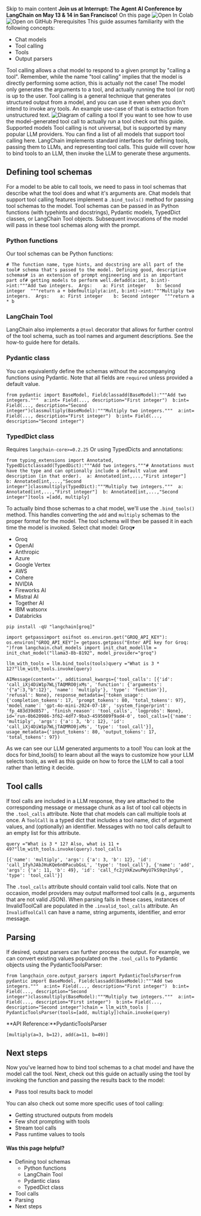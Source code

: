 Skip to main content
**Join us at Interrupt: The Agent AI Conference by LangChain on May 13 & 14 in San Francisco!**
On this page
![Open In Colab](https://colab.research.google.com/assets/colab-badge.svg)![Open on GitHub](https://img.shields.io/badge/Open%20on%20GitHub-grey?logo=github&logoColor=white)
Prerequisites
This guide assumes familiarity with the following concepts:
  * Chat models
  * Tool calling
  * Tools
  * Output parsers


Tool calling allows a chat model to respond to a given prompt by "calling a tool".
Remember, while the name "tool calling" implies that the model is directly performing some action, this is actually not the case! The model only generates the arguments to a tool, and actually running the tool (or not) is up to the user.
Tool calling is a general technique that generates structured output from a model, and you can use it even when you don't intend to invoke any tools. An example use-case of that is extraction from unstructured text.
![Diagram of calling a tool](https://python.langchain.com/assets/images/tool_call-8d4a8b18e90cacd03f62e94071eceace.png)
If you want to see how to use the model-generated tool call to actually run a tool check out this guide.
Supported models
Tool calling is not universal, but is supported by many popular LLM providers. You can find a list of all models that support tool calling here.
LangChain implements standard interfaces for defining tools, passing them to LLMs, and representing tool calls. This guide will cover how to bind tools to an LLM, then invoke the LLM to generate these arguments.
## Defining tool schemas​
For a model to be able to call tools, we need to pass in tool schemas that describe what the tool does and what it's arguments are. Chat models that support tool calling features implement a `.bind_tools()` method for passing tool schemas to the model. Tool schemas can be passed in as Python functions (with typehints and docstrings), Pydantic models, TypedDict classes, or LangChain Tool objects. Subsequent invocations of the model will pass in these tool schemas along with the prompt.
### Python functions​
Our tool schemas can be Python functions:
```
# The function name, type hints, and docstring are all part of the tool# schema that's passed to the model. Defining good, descriptive schemas# is an extension of prompt engineering and is an important part of# getting models to perform well.defadd(a:int, b:int)->int:"""Add two integers.  Args:    a: First integer    b: Second integer  """return a + bdefmultiply(a:int, b:int)->int:"""Multiply two integers.  Args:    a: First integer    b: Second integer  """return a * b
```

### LangChain Tool​
LangChain also implements a `@tool` decorator that allows for further control of the tool schema, such as tool names and argument descriptions. See the how-to guide here for details.
### Pydantic class​
You can equivalently define the schemas without the accompanying functions using Pydantic.
Note that all fields are `required` unless provided a default value.
```
from pydantic import BaseModel, Fieldclassadd(BaseModel):"""Add two integers."""  a:int= Field(..., description="First integer")  b:int= Field(..., description="Second integer")classmultiply(BaseModel):"""Multiply two integers."""  a:int= Field(..., description="First integer")  b:int= Field(..., description="Second integer")
```

### TypedDict class​
Requires `langchain-core>=0.2.25`
Or using TypedDicts and annotations:
```
from typing_extensions import Annotated, TypedDictclassadd(TypedDict):"""Add two integers."""# Annotations must have the type and can optionally include a default value and description (in that order).  a: Annotated[int,...,"First integer"]  b: Annotated[int,...,"Second integer"]classmultiply(TypedDict):"""Multiply two integers."""  a: Annotated[int,...,"First integer"]  b: Annotated[int,...,"Second integer"]tools =[add, multiply]
```

To actually bind those schemas to a chat model, we'll use the `.bind_tools()` method. This handles converting the `add` and `multiply` schemas to the proper format for the model. The tool schema will then be passed it in each time the model is invoked.
Select chat model:
Groq▾
* Groq
* OpenAI
* Anthropic
* Azure
* Google Vertex
* AWS
* Cohere
* NVIDIA
* Fireworks AI
* Mistral AI
* Together AI
* IBM watsonx
* Databricks
```
pip install -qU "langchain[groq]"
```

```
import getpassimport osifnot os.environ.get("GROQ_API_KEY"): os.environ["GROQ_API_KEY"]= getpass.getpass("Enter API key for Groq: ")from langchain.chat_models import init_chat_modelllm = init_chat_model("llama3-8b-8192", model_provider="groq")
```

```
llm_with_tools = llm.bind_tools(tools)query ="What is 3 * 12?"llm_with_tools.invoke(query)
```

```
AIMessage(content='', additional_kwargs={'tool_calls': [{'id': 'call_iXj4DiW1p7WLjTAQMRO0jxMs', 'function': {'arguments': '{"a":3,"b":12}', 'name': 'multiply'}, 'type': 'function'}], 'refusal': None}, response_metadata={'token_usage': {'completion_tokens': 17, 'prompt_tokens': 80, 'total_tokens': 97}, 'model_name': 'gpt-4o-mini-2024-07-18', 'system_fingerprint': 'fp_483d39d857', 'finish_reason': 'tool_calls', 'logprobs': None}, id='run-0b620986-3f62-4df7-9ba3-4595089f9ad4-0', tool_calls=[{'name': 'multiply', 'args': {'a': 3, 'b': 12}, 'id': 'call_iXj4DiW1p7WLjTAQMRO0jxMs', 'type': 'tool_call'}], usage_metadata={'input_tokens': 80, 'output_tokens': 17, 'total_tokens': 97})
```

As we can see our LLM generated arguments to a tool! You can look at the docs for bind_tools() to learn about all the ways to customize how your LLM selects tools, as well as this guide on how to force the LLM to call a tool rather than letting it decide.
## Tool calls​
If tool calls are included in a LLM response, they are attached to the corresponding message or message chunk as a list of tool call objects in the `.tool_calls` attribute.
Note that chat models can call multiple tools at once.
A `ToolCall` is a typed dict that includes a tool name, dict of argument values, and (optionally) an identifier. Messages with no tool calls default to an empty list for this attribute.
```
query ="What is 3 * 12? Also, what is 11 + 49?"llm_with_tools.invoke(query).tool_calls
```

```
[{'name': 'multiply', 'args': {'a': 3, 'b': 12}, 'id': 'call_1fyhJAbJHuKQe6n0PacubGsL', 'type': 'tool_call'}, {'name': 'add', 'args': {'a': 11, 'b': 49}, 'id': 'call_fc2jVkKzwuPWyU7kS9qn1hyG', 'type': 'tool_call'}]
```

The `.tool_calls` attribute should contain valid tool calls. Note that on occasion, model providers may output malformed tool calls (e.g., arguments that are not valid JSON). When parsing fails in these cases, instances of InvalidToolCall are populated in the `.invalid_tool_calls` attribute. An `InvalidToolCall` can have a name, string arguments, identifier, and error message.
## Parsing​
If desired, output parsers can further process the output. For example, we can convert existing values populated on the `.tool_calls` to Pydantic objects using the PydanticToolsParser:
```
from langchain_core.output_parsers import PydanticToolsParserfrom pydantic import BaseModel, Fieldclassadd(BaseModel):"""Add two integers."""  a:int= Field(..., description="First integer")  b:int= Field(..., description="Second integer")classmultiply(BaseModel):"""Multiply two integers."""  a:int= Field(..., description="First integer")  b:int= Field(..., description="Second integer")chain = llm_with_tools | PydanticToolsParser(tools=[add, multiply])chain.invoke(query)
```

**API Reference:**PydanticToolsParser
```
[multiply(a=3, b=12), add(a=11, b=49)]
```

## Next steps​
Now you've learned how to bind tool schemas to a chat model and have the model call the tool.
Next, check out this guide on actually using the tool by invoking the function and passing the results back to the model:
  * Pass tool results back to model


You can also check out some more specific uses of tool calling:
  * Getting structured outputs from models
  * Few shot prompting with tools
  * Stream tool calls
  * Pass runtime values to tools


#### Was this page helpful?
  * Defining tool schemas
    * Python functions
    * LangChain Tool
    * Pydantic class
    * TypedDict class
  * Tool calls
  * Parsing
  * Next steps


